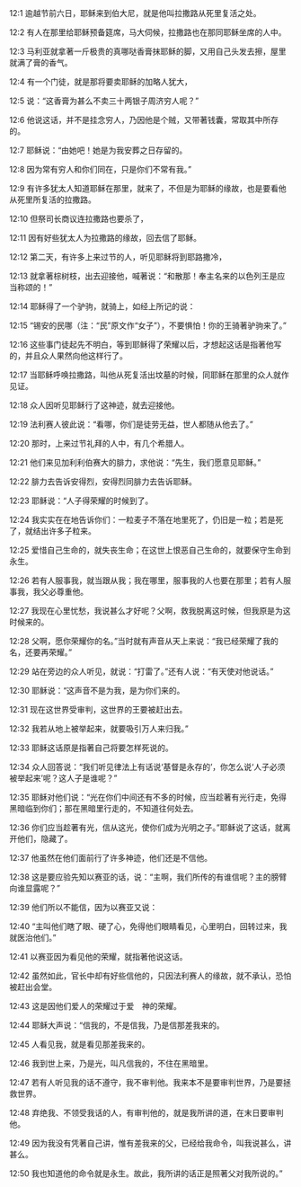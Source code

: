 <a id="1"></a>12:1  逾越节前六日，耶稣来到伯大尼，就是他叫拉撒路从死里复活之处。  

<a id="2"></a>12:2  有人在那里给耶稣预备筵席，马大伺候，拉撒路也在那同耶稣坐席的人中。  

<a id="3"></a>12:3  马利亚就拿著一斤极贵的真哪哒香膏抹耶稣的脚，又用自己头发去擦，屋里就满了膏的香气。  

<a id="4"></a>12:4  有一个门徒，就是那将要卖耶稣的加略人犹大，  

<a id="5"></a>12:5  说：“这香膏为甚么不卖三十两银子周济穷人呢？”  

<a id="6"></a>12:6  他说这话，并不是挂念穷人，乃因他是个贼，又带著钱囊，常取其中所存的。  

<a id="7"></a>12:7  耶稣说：“由她吧！她是为我安葬之日存留的。  

<a id="8"></a>12:8  因为常有穷人和你们同在，只是你们不常有我。”  

<a id="9"></a>12:9  有许多犹太人知道耶稣在那里，就来了，不但是为耶稣的缘故，也是要看他从死里所复活的拉撒路。  

<a id="10"></a>12:10  但祭司长商议连拉撒路也要杀了，  

<a id="11"></a>12:11  因有好些犹太人为拉撒路的缘故，回去信了耶稣。  

<a id="12"></a>12:12  第二天，有许多上来过节的人，听见耶稣将到耶路撒冷，  

<a id="13"></a>12:13  就拿著棕树枝，出去迎接他，喊著说：“和散那！奉主名来的以色列王是应当称颂的！”  

<a id="14"></a>12:14  耶稣得了一个驴驹，就骑上，如经上所记的说：  

<a id="15"></a>12:15  “锡安的民哪（注：“民”原文作“女子”），不要惧怕！你的王骑著驴驹来了。”  

<a id="16"></a>12:16  这些事门徒起先不明白，等到耶稣得了荣耀以后，才想起这话是指著他写的，并且众人果然向他这样行了。  

<a id="17"></a>12:17  当耶稣呼唤拉撒路，叫他从死复活出坟墓的时候，同耶稣在那里的众人就作见证。  

<a id="18"></a>12:18  众人因听见耶稣行了这神迹，就去迎接他。  

<a id="19"></a>12:19  法利赛人彼此说：“看哪，你们是徒劳无益，世人都随从他去了。”  

<a id="20"></a>12:20  那时，上来过节礼拜的人中，有几个希腊人。  

<a id="21"></a>12:21  他们来见加利利伯赛大的腓力，求他说：“先生，我们愿意见耶稣。”  

<a id="22"></a>12:22  腓力去告诉安得烈，安得烈同腓力去告诉耶稣。  

<a id="23"></a>12:23  耶稣说：“人子得荣耀的时候到了。  

<a id="24"></a>12:24  我实实在在地告诉你们：一粒麦子不落在地里死了，仍旧是一粒；若是死了，就结出许多子粒来。  

<a id="25"></a>12:25  爱惜自己生命的，就失丧生命；在这世上恨恶自己生命的，就要保守生命到永生。  

<a id="26"></a>12:26  若有人服事我，就当跟从我；我在哪里，服事我的人也要在那里；若有人服事我，我父必尊重他。  

<a id="27"></a>12:27  我现在心里忧愁，我说甚么才好呢？父啊，救我脱离这时候，但我原是为这时候来的。  

<a id="28"></a>12:28  父啊，愿你荣耀你的名。”当时就有声音从天上来说：“我已经荣耀了我的名，还要再荣耀。”  

<a id="29"></a>12:29  站在旁边的众人听见，就说：“打雷了。”还有人说：“有天使对他说话。”  

<a id="30"></a>12:30  耶稣说：“这声音不是为我，是为你们来的。  

<a id="31"></a>12:31  现在这世界受审判，这世界的王要被赶出去。  

<a id="32"></a>12:32  我若从地上被举起来，就要吸引万人来归我。”  

<a id="33"></a>12:33  耶稣这话原是指著自己将要怎样死说的。  

<a id="34"></a>12:34  众人回答说：“我们听见律法上有话说‘基督是永存的’，你怎么说‘人子必须被举起来’呢？这人子是谁呢？”  

<a id="35"></a>12:35  耶稣对他们说：“光在你们中间还有不多的时候，应当趁著有光行走，免得黑暗临到你们；那在黑暗里行走的，不知道往何处去。  

<a id="36"></a>12:36  你们应当趁著有光，信从这光，使你们成为光明之子。”耶稣说了这话，就离开他们，隐藏了。  

<a id="37"></a>12:37  他虽然在他们面前行了许多神迹，他们还是不信他。  

<a id="38"></a>12:38  这是要应验先知以赛亚的话，说：“主啊，我们所传的有谁信呢？主的膀臂向谁显露呢？”  

<a id="39"></a>12:39  他们所以不能信，因为以赛亚又说：  

<a id="40"></a>12:40  “主叫他们瞎了眼、硬了心，免得他们眼睛看见，心里明白，回转过来，我就医治他们。”  

<a id="41"></a>12:41  以赛亚因为看见他的荣耀，就指著他说这话。  

<a id="42"></a>12:42  虽然如此，官长中却有好些信他的，只因法利赛人的缘故，就不承认，恐怕被赶出会堂。  

<a id="43"></a>12:43  这是因他们爱人的荣耀过于爱　神的荣耀。  

<a id="44"></a>12:44  耶稣大声说：“信我的，不是信我，乃是信那差我来的。  

<a id="45"></a>12:45  人看见我，就是看见那差我来的。  

<a id="46"></a>12:46  我到世上来，乃是光，叫凡信我的，不住在黑暗里。  

<a id="47"></a>12:47  若有人听见我的话不遵守，我不审判他。我来本不是要审判世界，乃是要拯救世界。　  

<a id="48"></a>12:48  弃绝我、不领受我话的人，有审判他的，就是我所讲的道，在末日要审判他。  

<a id="49"></a>12:49  因为我没有凭著自己讲，惟有差我来的父，已经给我命令，叫我说甚么，讲甚么。  

<a id="50"></a>12:50  我也知道他的命令就是永生。故此，我所讲的话正是照著父对我所说的。”  
